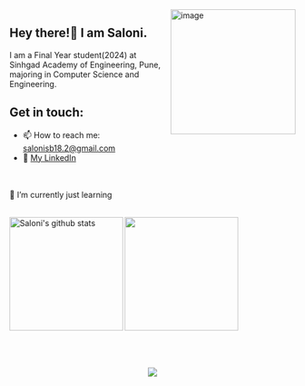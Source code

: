 
<img align="right" height="220px" src="https://appservice.azureedge.net/images/linux-landing-page/v3/node.svg" alt="image" />

<p align="left">

## Hey there!👋 I am Saloni.
I am a Final Year student(2024) at Sinhgad Academy of Engineering, Pune, majoring in Computer Science and Engineering.

## Get in touch:
 - 📫 How to reach me: salonisb18.2@gmail.com  
 - 📝 [My LinkedIn](https://www.linkedin.com/in/saloni-bailkar-494700215/)  
 <!-- 🌐 [My Website](https://.github.io/)-->

<!--<a style="padding:10px" href="https://www.quora.com/profile/ ">
  <img style="width:40px" src="resources/quora.png" alt="Quora profile" />
</a> -->

<br>
<br>
🌱 I’m currently just learning <br>
<!--💻<a target="_blank" href="https:///"> Check out my portfolio</a>-->
  <p>
<br>

<img align="left" height="200px" src="https://github-readme-stats.vercel.app/api?username=Saloniamc&show_icons=true&count_private=true&title_color=ff0087&bg_color=fafbfc00&text_color=a2a2a2" alt="Saloni's github stats" />
  <img align="centre" height="200px" src="https://github-readme-stats.vercel.app/api/top-langs/?username=Saloniamc&title_color=ff0087&bg_color=fafbfc00&text_color=35b5ff&hide=EJS" />

  
<!---
<a href="https://github.com/Saloniamc/Online_Classroom_Web_App">
  <img align="left" src="https://github-readme-stats.anuraghazra1.vercel.app/api/pin/?username=Saloniamc&repo=Online_Classroom_Web_App&show_owner&title_color=e6005c" />
 </a>
<a href="https://github.com/Saloniamc/Daily-Newspaper-using-reactJS">
  <img align="center" src="https://github-readme-stats.vercel.app/api/pin/?username=Saloniamc&repo=Daily-Newspaper-using-reactJS&title_color=e6005c" />
 </a>
-->
<br> 
<br>
<br>

<!-- ## Get in touch:

<a style="padding:10px" href="mailto: @gmail.com">
  <img style="width:40px"  src="resources/gmail.png" alt="Mail" />
</a>

<a style="padding:10px" href="https://www.linkedin.com/in/ /">
  <img style="width:40px" src="resources/linkedin.png" alt="Linkedin" />
</a>

<!--<a style="padding:10px" href="https://www.quora.com/profile/ ">
  <img style="width:40px" src="resources/quora.png" alt="Quora profile" />
</a> -->

<!--<p align="center"> <a href="http://Saloniamc.vercel.app/"><img src="https://github-profile-trophy.vercel.app/?username=Saloniamc&theme=monokai" alt="Saloniamc" /></a> </p> -->

<!-- <p align="center"> 
  Visitor count<br>
  <img src="https://profile-counter.glitch.me/Saloniamc/count.svg" />
</p> -->

<p align="center"> 
 <br>
  <img src="https://komarev.com/ghpvc/?username=Saloniamc&color=ff69b4" />
</p>

<!--![Profile Views](https://komarev.com/ghpvc/?username=Saloniamc&color=ff69b4)-->


<!--https://github.com/Saloniamc/Saloniamc/blob/master/res/progirl.png

<!--
**saloniamc/saloniamc** is a ✨ _special_ ✨ repository because its `README.md` (this file) appears on your GitHub profile.

Here are some ideas to get you started:

- 🔭 I’m currently working on ...
- 🌱 I’m currently learning ...
- 👯 I’m looking to collaborate on ...
- 🤔 I’m looking for help with ...
- 💬 Ask me about ...
- 📫 How to reach me: ...
- 😄 Pronouns: ...
- ⚡ Fun fact: ...
-->
